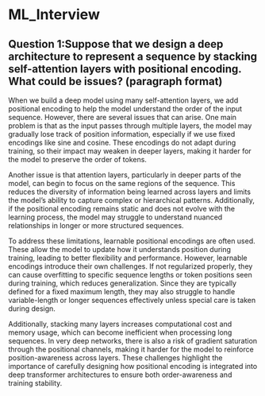 # ML_Interview
## **Question 1:Suppose that we design a deep architecture to represent a sequence by stacking self-attention layers with positional encoding. What could be issues? (paragraph format)**


When we build a deep model using many self-attention layers, we add positional encoding to help the model understand the order of the input sequence. However, there are several issues that can arise. One main problem is that as the input passes through multiple layers, the model may gradually lose track of position information, especially if we use fixed encodings like sine and cosine. These encodings do not adapt during training, so their impact may weaken in deeper layers, making it harder for the model to preserve the order of tokens.

Another issue is that attention layers, particularly in deeper parts of the model, can begin to focus on the same regions of the sequence. This reduces the diversity of information being learned across layers and limits the model’s ability to capture complex or hierarchical patterns. Additionally, if the positional encoding remains static and does not evolve with the learning process, the model may struggle to understand nuanced relationships in longer or more structured sequences.

To address these limitations, learnable positional encodings are often used. These allow the model to update how it understands position during training, leading to better flexibility and performance. However, learnable encodings introduce their own challenges. If not regularized properly, they can cause overfitting to specific sequence lengths or token positions seen during training, which reduces generalization. Since they are typically defined for a fixed maximum length, they may also struggle to handle variable-length or longer sequences effectively unless special care is taken during design.

Additionally, stacking many layers increases computational cost and memory usage, which can become inefficient when processing long sequences. In very deep networks, there is also a risk of gradient saturation through the positional channels, making it harder for the model to reinforce position-awareness across layers. These challenges highlight the importance of carefully designing how positional encoding is integrated into deep transformer architectures to ensure both order-awareness and training stability.

